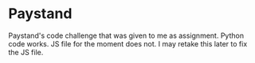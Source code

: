 # Paystand
Paystand's code challenge that was given to me as assignment.
Python code works. JS file for the moment does not. I may retake this later to fix the JS file.